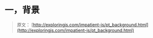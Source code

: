 # 一，背景

> 原文： [http://exploringjs.com/impatient-js/pt_background.html](http://exploringjs.com/impatient-js/pt_background.html)